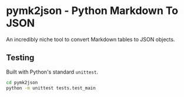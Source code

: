 # pymk2json - Python Markdown To JSON

An incredibly niche tool to convert Markdown tables to JSON objects.

## Testing

Built with Python's standard `unittest`.

```bash
cd pymk2json
python -m unittest tests.test_main
```